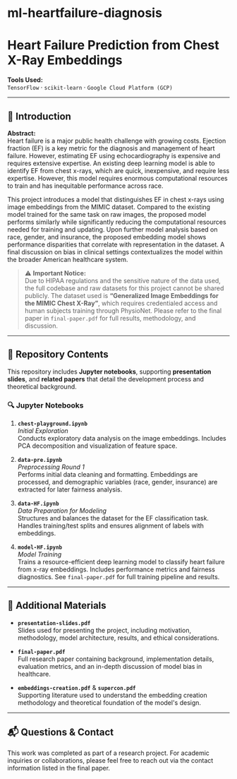 # ml-heartfailure-diagnosis
# Heart Failure Prediction from Chest X-Ray Embeddings

**Tools Used:**  
`TensorFlow` · `scikit-learn` · `Google Cloud Platform (GCP)`

---

## 📝 Introduction

**Abstract:**  
Heart failure is a major public health challenge with growing costs. Ejection fraction (EF) is a key metric for the diagnosis and management of heart failure. However, estimating EF using echocardiography is expensive and requires extensive expertise. An existing deep learning model is able to identify EF from chest x-rays, which are quick, inexpensive, and require less expertise. However, this model requires enormous computational resources to train and has inequitable performance across race.

This project introduces a model that distinguishes EF in chest x-rays using image embeddings from the MIMIC dataset. Compared to the existing model trained for the same task on raw images, the proposed model performs similarly while significantly reducing the computational resources needed for training and updating. Upon further model analysis based on race, gender, and insurance, the proposed embedding model shows performance disparities that correlate with representation in the dataset. A final discussion on bias in clinical settings contextualizes the model within the broader American healthcare system.

> ⚠️ **Important Notice:**  
Due to HIPAA regulations and the sensitive nature of the data used, the full codebase and raw datasets for this project cannot be shared publicly. The dataset used is **“Generalized Image Embeddings for the MIMIC Chest X-Ray”**, which requires credentialed access and human subjects training through PhysioNet. Please refer to the final paper in `final-paper.pdf` for full results, methodology, and discussion.

---

## 📂 Repository Contents

This repository includes **Jupyter notebooks**, supporting **presentation slides**, and **related papers** that detail the development process and theoretical background.

### 🔍 Jupyter Notebooks

1. **`chest-playground.ipynb`**  
   _Initial Exploration_  
   Conducts exploratory data analysis on the image embeddings. Includes PCA decomposition and visualization of feature space.

2. **`data-pre.ipynb`**  
   _Preprocessing Round 1_  
   Performs initial data cleaning and formatting. Embeddings are processed, and demographic variables (race, gender, insurance) are extracted for later fairness analysis.

3. **`data-HF.ipynb`**  
   _Data Preparation for Modeling_  
   Structures and balances the dataset for the EF classification task. Handles training/test splits and ensures alignment of labels with embeddings.

4. **`model-HF.ipynb`**  
   _Model Training_  
   Trains a resource-efficient deep learning model to classify heart failure from x-ray embeddings. Includes performance metrics and fairness diagnostics. See `final-paper.pdf` for full training pipeline and results.

---

## 📄 Additional Materials

- **`presentation-slides.pdf`**  
  Slides used for presenting the project, including motivation, methodology, model architecture, results, and ethical considerations.

- **`final-paper.pdf`**  
  Full research paper containing background, implementation details, evaluation metrics, and an in-depth discussion of model bias in healthcare.

- **`embeddings-creation.pdf`** & **`supercon.pdf`**  
  Supporting literature used to understand the embedding creation methodology and theoretical foundation of the model's design.

---

## 📬 Questions & Contact

This work was completed as part of a research project. For academic inquiries or collaborations, please feel free to reach out via the contact information listed in the final paper.
